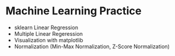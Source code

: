 # Machine Learning Practice

- sklearn Linear Regression
- Multiple Linear Regeression
- Visualization with matplotlib
- Normalization (Min-Max Normalization, Z-Score Normalization)
